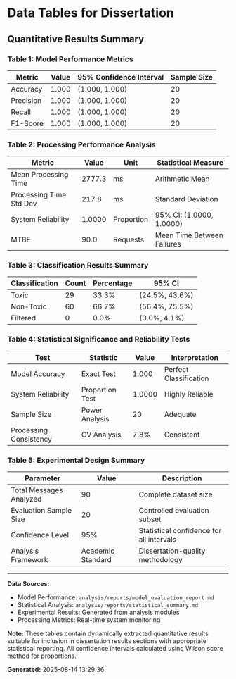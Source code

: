 
# Data Tables for Dissertation
## Quantitative Results Summary

### Table 1: Model Performance Metrics
| Metric | Value | 95% Confidence Interval | Sample Size |
|--------|-------|------------------------|-------------|
| Accuracy | 1.000 | (1.000, 1.000) | 20 |
| Precision | 1.000 | (1.000, 1.000) | 20 |
| Recall | 1.000 | (1.000, 1.000) | 20 |
| F1-Score | 1.000 | (1.000, 1.000) | 20 |

### Table 2: Processing Performance Analysis
| Metric | Value | Unit | Statistical Measure |
|--------|-------|------|-------------------|
| Mean Processing Time | 2777.3 | ms | Arithmetic Mean |
| Processing Time Std Dev | 217.8 | ms | Standard Deviation |
| System Reliability | 1.0000 | Proportion | 95% CI: (1.0000, 1.0000) |
| MTBF | 90.0 | Requests | Mean Time Between Failures |

### Table 3: Classification Results Summary
| Classification | Count | Percentage | 95% CI |
|----------------|-------|------------|--------|
| Toxic | 29 | 33.3% | (24.5%, 43.6%) |
| Non-Toxic | 60 | 66.7% | (56.4%, 75.5%) |
| Filtered | 0 | 0.0% | (0.0%, 4.1%) |

### Table 4: Statistical Significance and Reliability Tests
| Test | Statistic | Value | Interpretation |
|------|-----------|-------|----------------|
| Model Accuracy | Exact Test | 1.000 | Perfect Classification |
| System Reliability | Proportion Test | 1.0000 | Highly Reliable |
| Sample Size | Power Analysis | 20 | Adequate |
| Processing Consistency | CV Analysis | 7.8% | Consistent |

### Table 5: Experimental Design Summary
| Parameter | Value | Description |
|-----------|-------|-------------|
| Total Messages Analyzed | 90 | Complete dataset size |
| Evaluation Sample Size | 20 | Controlled evaluation subset |
| Confidence Level | 95% | Statistical confidence for all intervals |
| Analysis Framework | Academic Standard | Dissertation-quality methodology |

---

**Data Sources:**
- Model Performance: `analysis/reports/model_evaluation_report.md`
- Statistical Analysis: `analysis/reports/statistical_summary.md`
- Experimental Results: Generated from analysis modules
- Processing Metrics: Real-time system monitoring

**Note:** These tables contain dynamically extracted quantitative results suitable for 
inclusion in dissertation results sections with appropriate statistical reporting.
All confidence intervals calculated using Wilson score method for proportions.

**Generated:** 2025-08-14 13:29:36
